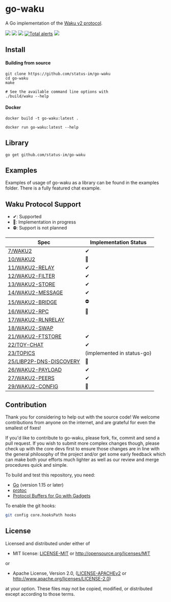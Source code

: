 # go-waku
A Go implementation of the [Waku v2 protocol](https://specs.vac.dev/specs/waku/v2/waku-v2).

<p align="left">
  <a href="https://goreportcard.com/report/github.com/status-im/go-waku"><img src="https://goreportcard.com/badge/github.com/status-im/go-waku" /></a>
  <a href="https://godoc.org/github.com/status-im/go-waku"><img src="http://img.shields.io/badge/godoc-reference-5272B4.svg?style=flat-square" /></a>
  <a href=""><img src="https://img.shields.io/badge/golang-%3E%3D1.15.0-orange.svg?style=flat-square" /></a>
  <a href="https://lgtm.com/projects/g/status-im/go-waku/alerts/"><img alt="Total alerts" src="https://img.shields.io/lgtm/alerts/g/status-im/go-waku.svg?logo=lgtm&logoWidth=18"/></a> 
  <a href="https://codeclimate.com/github/status-im/go-waku/maintainability"><img src="https://api.codeclimate.com/v1/badges/25b76a20113236b175d8/maintainability" /></a>
  <br>
</p>

## Install

#### Building from source
```
git clone https://github.com/status-im/go-waku
cd go-waku
make

# See the available command line options with
./build/waku --help
```

#### Docker
```
docker build -t go-waku:latest .

docker run go-waku:latest --help
```

## Library
```
go get github.com/status-im/go-waku
```

## Examples
Examples of usage of go-waku as a library can be found in the examples folder. There is a fully featured chat example.


## Waku Protocol Support

- ✔: Supported
- 🚧: Implementation in progress
- ⛔: Support is not planned

| Spec | Implementation Status |
| ---- | -------------- |
|[7/WAKU2](https://rfc.vac.dev/spec/7)|✔|
|[10/WAKU2](https://rfc.vac.dev/spec/10)|🚧|
|[11/WAKU2-RELAY](https://rfc.vac.dev/spec/11)|✔|
|[12/WAKU2-FILTER](https://rfc.vac.dev/spec/12)|✔|
|[13/WAKU2-STORE](https://rfc.vac.dev/spec/13)|✔|
|[14/WAKU2-MESSAGE](https://rfc.vac.dev/spec/14)|✔|
|[15/WAKU2-BRIDGE](https://rfc.vac.dev/spec/15)|⛔|
|[16/WAKU2-RPC](https://rfc.vac.dev/spec/16)|🚧|
|[17/WAKU2-RLNRELAY](https://rfc.vac.dev/spec/17)||
|[18/WAKU2-SWAP](https://rfc.vac.dev/spec/18)||
|[21/WAKU2-FTSTORE](https://rfc.vac.dev/spec/21)|✔|
|[22/TOY-CHAT](https://rfc.vac.dev/spec/22)|✔|
|[23/TOPICS](https://rfc.vac.dev/spec/22)|(implemented in status-go)|
|[25/LIBP2P-DNS-DISCOVERY](https://rfc.vac.dev/spec/25)|🚧|
|[26/WAKU2-PAYLOAD](https://rfc.vac.dev/spec/26)|✔|
|[27/WAKU2-PEERS](https://rfc.vac.dev/spec/27)|✔|
|[29/WAKU2-CONFIG](https://rfc.vac.dev/spec/29)|🚧|

## Contribution
Thank you for considering to help out with the source code! We welcome contributions from anyone on the internet, and are grateful for even the smallest of fixes!

If you'd like to contribute to go-waku, please fork, fix, commit and send a pull request. If you wish to submit more complex changes though, please check up with the core devs first to ensure those changes are in line with the general philosophy of the project and/or get some early feedback which can make both your efforts much lighter as well as our review and merge procedures quick and simple.

To build and test this repository, you need:
  - [Go](https://golang.org/) (version 1.15 or later)
  - [protoc](https://grpc.io/docs/protoc-installation/) 
  - [Protocol Buffers for Go with Gadgets](https://github.com/gogo/protobuf)

To enable the git hooks:

```bash
git config core.hooksPath hooks
```

## License
Licensed and distributed under either of

* MIT license: [LICENSE-MIT](LICENSE-MIT) or http://opensource.org/licenses/MIT

or

* Apache License, Version 2.0, ([LICENSE-APACHEv2](LICENSE-APACHEv2) or http://www.apache.org/licenses/LICENSE-2.0)

at your option. These files may not be copied, modified, or distributed except according to those terms.
